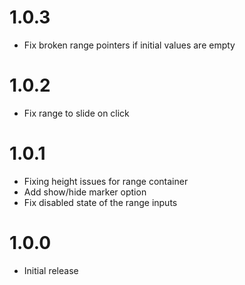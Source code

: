 # 1.0.3

* Fix broken range pointers if initial values are empty

# 1.0.2

* Fix range to slide on click

# 1.0.1

* Fixing height issues for range container
* Add show/hide marker option
* Fix disabled state of the range inputs

# 1.0.0

* Initial release